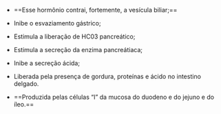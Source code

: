 * ==Esse hormônio contrai, fortemente, a vesícula biliar;==
* Inibe o esvaziamento gástrico; 
* Estimula a liberação de HC03 pancreático;
* Estimula a secreção da enzima pancreátiaca;
* Inibe a secreção ácida; 
* Liberada pela presença de gordura, proteínas e ácido no intestino delgado. 

* ==Produzida pelas células “I” da mucosa do duodeno e do jejuno e do íleo.==